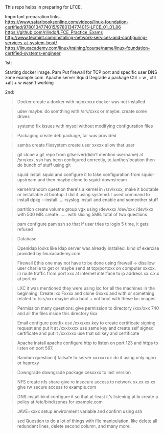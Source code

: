 This repo helps in preparing for LFCE.

Important preparation links. 
https://www.safaribooksonline.com/videos/linux-foundation-certified/9780134774015/9780134774015-LFCE_01_01_06
https://github.com/rilindo/LFCE_Practice_Exams
http://www.tecmint.com/installing-network-services-and-configuring-services-at-system-boot/
https://linuxacademy.com/linux/training/course/name/linux-foundation-certified-systems-engineer

1st: 

Starting docker image.
Pam
Put firewall for TCP port and specific user
DNS zone example.com.
Apache server
Squid
Degrade a package
Ctrl + w , ctrl +alt + w wasn't working 

2nd: 

>Docker
create a docker with nginx:xxx 
docker was not installed

>udev
maybe: do somthing with /srv/xxxx
or maybe: create some drives

>systemd
fix issues with mysql without modifying configuration files

>Packaging
create deb package, tar was provided 

>samba
create filesystem 
create user xxxxx
allow that user

>git
clone a git repo from gitserver(didn't mention username) at /srv/xxx, ssh has been configured correctly, to /anther/location
then do bunch of stuff using git

>squid
install squid and configure it to take configuration from squid-upstream and then maybe clone to squid-downstream

>kernel/random question
there's a kernel in /srv/xxxx, make it bootable or installable at bootup. I did it using systemd. I used command to install dpkg --install ....
>rsyslog
install and enable and someother stuff

>partition
create volume group vgx using /dev/xxx /dev/xxx /dev/xxx with 500 MB. 
create ...... with slicing 5MB. 
total of two questions

>pam
configure pam ssh so that if user tries to login 5 time, it gets refused

>Database

>Openldap
looks like ldap server was already installed. kind of exercise provided by linuxacademy.com

>Firewall
i)this one may not have to be done using firewall -> disallow user charlie to get or maybe send at tcp/portxxx on computer xxxxx. 
ii) route traffic from port xxx at internet interface to ip address xx.x.x.x at port xx 

>LXC
it was mentioned they were using lxc for all the machines in the beginning. Create lxc Fxxxx and clone Gxxxx and with or something related to /srv/xxx
maybe also boot + not boot with these lxc images

>Permission
many questions: give permission to directory /xxx/xxx 740 and all the files inside this directory 6xx

>Email
configure postfix
use /xxx/xxx.key to create certificate signing request and put it at /xxx/xxxx
use same key and create self signed certificate and put it /xxx/xxx
use that ssl key and certificate

>Apache
install apache
configure http to listen on port 123 and https to listen on port 567.

>Random question
i) failsafe to server xxxxxxx
ii do it using only nginx or haproxy

>Downgrade 
downgrade package cesxxxx to last version

>NFS
create nfs share 
give ro insecure access to network xx.xx.xx.xx
give rw secure access to example.com

>DNS
install bind
configure it so that at-least it's listening at lo 
create a policy at /etc/bind/zones for example.com

>JAVE=xxxx
setup environment variable and confirm using ssh

>sed
Question to do a lot of things with file manipulation, like delete all redundant lines, delete second column, and many more. 
